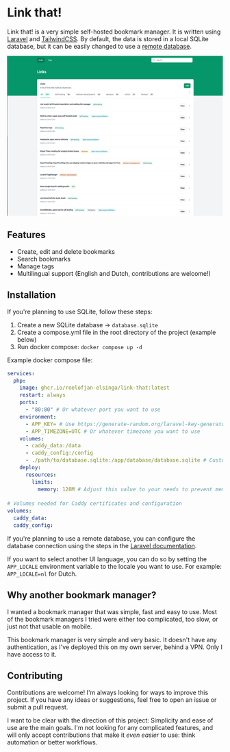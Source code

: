 # Link that!

Link that! is a very simple self-hosted bookmark manager. It is written using [Laravel](https://laravel.com/) and [TailwindCSS](https://tailwindcss.com/). By default, the data is stored in a local SQLite database, but it can be easily changed to use a [remote database](https://laravel.com/docs/11.x/database).

![Screenshot of Link That!](./docs/screenshot.png)

## Features

- Create, edit and delete bookmarks
- Search bookmarks
- Manage tags
- Multilingual support (English and Dutch, contributions are welcome!)

## Installation

If you're planning to use SQLite, follow these steps:

1. Create a new SQLite database -> `database.sqlite`
2. Create a compose.yml file in the root directory of the project (example below)
3. Run docker compose: `docker compose up -d`

Example docker compose file:
```yaml
services:
  php:
    image: ghcr.io/roelofjan-elsinga/link-that:latest
    restart: always
    ports:
      - "80:80" # Or whatever port you want to use
    environment:
      - APP_KEY= # Use https://generate-random.org/laravel-key-generator to generate a new key
      - APP_TIMEZONE=UTC # Or whatever timezone you want to use
    volumes:
      - caddy_data:/data
      - caddy_config:/config
      - ./path/to/database.sqlite:/app/database/database.sqlite # Customize this path to your database
    deploy:
      resources:
        limits:
          memory: 128M # Adjust this value to your needs to prevent memory issues

# Volumes needed for Caddy certificates and configuration
volumes:
  caddy_data:
  caddy_config:
```

If you're planning to use a remote database, you can configure the database connection using the steps in the [Laravel documentation](https://laravel.com/docs/11.x/database).

If you want to select another UI language, you can do so by setting the `APP_LOCALE` environment variable to the locale you want to use. For example: `APP_LOCALE=nl` for Dutch.

## Why another bookmark manager?

I wanted a bookmark manager that was simple, fast and easy to use. Most of the bookmark managers I tried were either too complicated, too slow, or just not that usable on mobile.

This bookmark manager is very simple and very basic. It doesn't have any authentication, as I've deployed this on my own server, behind a VPN. Only I have access to it.

## Contributing

Contributions are welcome! I'm always looking for ways to improve this project. If you have any ideas or suggestions, feel free to open an issue or submit a pull request.

I want to be clear with the direction of this project: Simplicity and ease of use are the main goals. I'm not looking for any complicated features, and will only accept contributions that make it *even easier* to use: think automation or better workflows.
